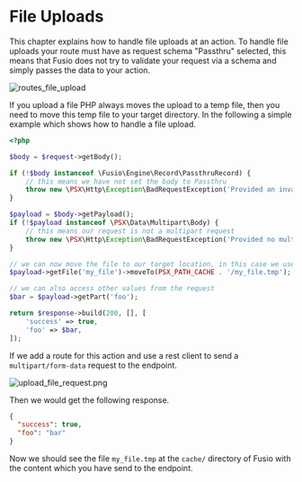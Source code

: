
# File Uploads

This chapter explains how to handle file uploads at an action. To handle file uploads your route must have as request
schema "Passthru" selected, this means that Fusio does not try to validate your request via a schema and simply passes
the data to your action.

![routes_file_upload](/img/use_cases/routes_file_upload.png)

If you upload a file PHP always moves the upload to a temp file, then you need to move this temp file to your target
directory. In the following a simple example which shows how to handle a file upload.

```php
<?php

$body = $request->getBody();

if (!$body instanceof \Fusio\Engine\Record\PassthruRecord) {
    // this means we have not set the body to Passthru
    throw new \PSX\Http\Exception\BadRequestException('Provided an invalid body');
}

$payload = $body->getPayload();
if (!$payload instanceof \PSX\Data\Multipart\Body) {
    // this means our request is not a multipart request
    throw new \PSX\Http\Exception\BadRequestException('Provided no multipart body');
}

// we can now move the file to our target location, in this case we use simply the Fusio cache folder
$payload->getFile('my_file')->moveTo(PSX_PATH_CACHE . '/my_file.tmp');

// we can also access other values from the request
$bar = $payload->getPart('foo');

return $response->build(200, [], [
    'success' => true,
    'foo' => $bar,
]);

```

If we add a route for this action and use a rest client to send a `multipart/form-data` request to the endpoint.

![upload_file_request.png](/img/use_cases/upload_file_request.png.png)

Then we would get the following response.

```json
{
  "success": true,
  "foo": "bar"
}
```

Now we should see the file `my_file.tmp` at the `cache/` directory of Fusio with the content which you have send to
the endpoint.
